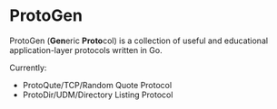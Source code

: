 # ProtoGen

ProtoGen (**Gen**eric **Proto**col) is a collection of useful and educational application-layer protocols written in Go.

Currently:
* ProtoQute/TCP/Random Quote Protocol
* ProtoDir/UDM/Directory Listing Protocol